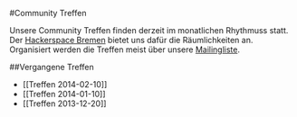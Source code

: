 #Community Treffen

Unsere Community Treffen finden derzeit im monatlichen Rhythmuss statt.
Der [Hackerspace Bremen](https://www.hackerspace-bremen.de/) bietet uns dafür die Räumlichkeiten an.
Organisiert werden die Treffen meist über unsere [Mailingliste](https://planetcyborg.de/mailman/listinfo/ff-bremen).

##Vergangene Treffen
* [[Treffen 2014-02-10]]
* [[Treffen 2014-01-10]]
* [[Treffen 2013-12-20]]